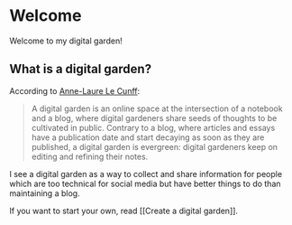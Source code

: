 # Welcome

Welcome to my digital garden!

## What is a digital garden?

According to [Anne-Laure Le Cunff](https://nesslabs.com/digital-garden-set-up):

> A digital garden is an online space at the intersection of a notebook and a blog, where digital gardeners share seeds of thoughts to be cultivated in public. Contrary to a blog, where articles and essays have a publication date and start decaying as soon as they are published, a digital garden is evergreen: digital gardeners keep on editing and refining their notes.

I see a digital garden as a way to collect and share information for people which are too technical for social media but have better things to do than maintaining a blog.

If you want to start your own, read [[Create a digital garden]].